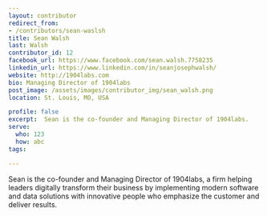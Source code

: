 ```yaml
---
layout: contributor
redirect_from:
- /contributors/sean-waslsh
title: Sean Walsh
last: Walsh
contributor_id: 12
facebook_url: https://www.facebook.com/sean.walsh.7758235
linkedin_url: https://www.linkedin.com/in/seanjosephwalsh/
website: http://1904labs.com
bio: Managing Director of 1904labs
post_image: /assets/images/contributor_img/sean_walsh.png
location: St. Louis, MO, USA

profile: false
excerpt:  Sean is the co-founder and Managing Director of 1904labs.
serve:
  who: 123
  how: abc
tags:

---
```


Sean is the co-founder and Managing Director of 1904labs, a firm helping leaders digitally transform their business by implementing modern software and data solutions with innovative people who emphasize the customer and deliver results.